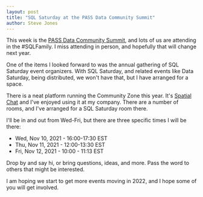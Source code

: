 ```yaml
---
layout: post
title: "SQL Saturday at the PASS Data Community Summit"
author: Steve Jones
---
```


This week is the [PASS Data Community Summit](https://passdatacommunitysummit.com/), and lots of us are attending in the #SQLFamily. I miss attending in person, and hopefully that will change next year.

One of the items I looked forward to was the annual gathering of SQL Saturday event organizers. With SQL Saturday, and related events like Data Saturday, being distributed, we won't have that, but I have arranged for a space.

There is a neat platform running the Community Zone this year. It's [Spatial Chat](https://spatial.chat/) and I've enjoyed using it at my company. There are a number of rooms, and I've arranged for a SQL Saturday room there.

I'll be in and out from Wed-Fri, but there are three specific times I will be there:
- Wed, Nov 10, 2021 - 16:00-17:30 EST
- Thu, Nov 11, 2021 - 12:00-13:30 EST
- Fri, Nov 12, 2021 - 10:00 - 11:13 EST

Drop by and say hi, or bring questions, ideas, and more. Pass the word to others that might be interested.

I am hoping we start to get more events moving in 2022, and I hope some of you will get involved. 


